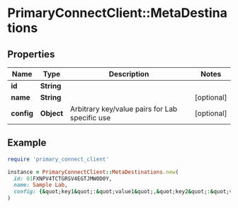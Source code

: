 # PrimaryConnectClient::MetaDestinations

## Properties

| Name | Type | Description | Notes |
| ---- | ---- | ----------- | ----- |
| **id** | **String** |  |  |
| **name** | **String** |  | [optional] |
| **config** | **Object** | Arbitrary key/value pairs for Lab specific use | [optional] |

## Example

```ruby
require 'primary_connect_client'

instance = PrimaryConnectClient::MetaDestinations.new(
  id: 01FXNPV4TCTGRSV4EGTJMW0D0Y,
  name: Sample Lab,
  config: {&quot;key1&quot;:&quot;value1&quot;,&quot;key2&quot;:&quot;value2&quot;}
)
```

